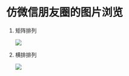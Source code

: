 仿微信朋友圈的图片浏览
=====================

1. 矩阵排列

    ![](https://github.com/PlacidoLv/LvBrowScrollView/master/Demo/LvBrowScrollViewTest/1.gif)

2. 横排排列

    ![](https://github.com/PlacidoLv/LvBrowScrollView/tree/master/Demo/LvBrowScrollViewTest/2.gif)
